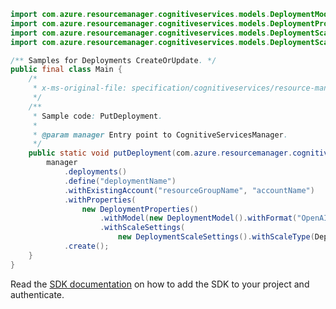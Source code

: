 ```java
import com.azure.resourcemanager.cognitiveservices.models.DeploymentModel;
import com.azure.resourcemanager.cognitiveservices.models.DeploymentProperties;
import com.azure.resourcemanager.cognitiveservices.models.DeploymentScaleSettings;
import com.azure.resourcemanager.cognitiveservices.models.DeploymentScaleType;

/** Samples for Deployments CreateOrUpdate. */
public final class Main {
    /*
     * x-ms-original-file: specification/cognitiveservices/resource-manager/Microsoft.CognitiveServices/stable/2022-03-01/examples/PutDeployment.json
     */
    /**
     * Sample code: PutDeployment.
     *
     * @param manager Entry point to CognitiveServicesManager.
     */
    public static void putDeployment(com.azure.resourcemanager.cognitiveservices.CognitiveServicesManager manager) {
        manager
            .deployments()
            .define("deploymentName")
            .withExistingAccount("resourceGroupName", "accountName")
            .withProperties(
                new DeploymentProperties()
                    .withModel(new DeploymentModel().withFormat("OpenAI").withName("ada").withVersion("1"))
                    .withScaleSettings(
                        new DeploymentScaleSettings().withScaleType(DeploymentScaleType.MANUAL).withCapacity(1)))
            .create();
    }
}
```

Read the [SDK documentation](https://github.com/Azure/azure-sdk-for-java/blob/azure-resourcemanager-cognitiveservices_1.0.0-beta.4/sdk/cognitiveservices/azure-resourcemanager-cognitiveservices/README.md) on how to add the SDK to your project and authenticate.

